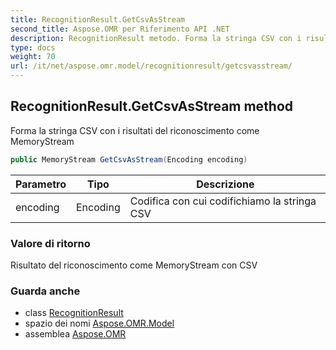 ```yaml
---
title: RecognitionResult.GetCsvAsStream
second_title: Aspose.OMR per Riferimento API .NET
description: RecognitionResult metodo. Forma la stringa CSV con i risultati del riconoscimento come MemoryStream
type: docs
weight: 70
url: /it/net/aspose.omr.model/recognitionresult/getcsvasstream/
---
```

## RecognitionResult.GetCsvAsStream method

Forma la stringa CSV con i risultati del riconoscimento come MemoryStream

```csharp
public MemoryStream GetCsvAsStream(Encoding encoding)
```

| Parametro | Tipo | Descrizione |
| --- | --- | --- |
| encoding | Encoding | Codifica con cui codifichiamo la stringa CSV |

### Valore di ritorno

Risultato del riconoscimento come MemoryStream con CSV

### Guarda anche

* class [RecognitionResult](../)
* spazio dei nomi [Aspose.OMR.Model](../../recognitionresult/)
* assemblea [Aspose.OMR](../../../)


